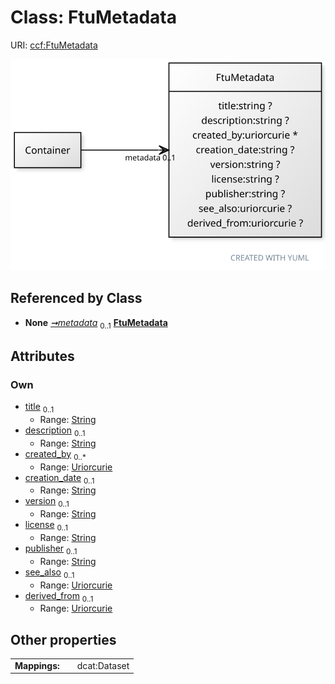 
# Class: FtuMetadata



URI: [ccf:FtuMetadata](http://purl.org/ccf/FtuMetadata)


[![img](images/FtuMetadata.svg)](images/FtuMetadata.svg)

## Referenced by Class

 *  **None** *[➞metadata](container__metadata.md)*  <sub>0..1</sub>  **[FtuMetadata](FtuMetadata.md)**

## Attributes


### Own

 * [title](title.md)  <sub>0..1</sub>
     * Range: [String](types/String.md)
 * [description](description.md)  <sub>0..1</sub>
     * Range: [String](types/String.md)
 * [created_by](created_by.md)  <sub>0..\*</sub>
     * Range: [Uriorcurie](types/Uriorcurie.md)
 * [creation_date](creation_date.md)  <sub>0..1</sub>
     * Range: [String](types/String.md)
 * [version](version.md)  <sub>0..1</sub>
     * Range: [String](types/String.md)
 * [license](license.md)  <sub>0..1</sub>
     * Range: [String](types/String.md)
 * [publisher](publisher.md)  <sub>0..1</sub>
     * Range: [String](types/String.md)
 * [see_also](see_also.md)  <sub>0..1</sub>
     * Range: [Uriorcurie](types/Uriorcurie.md)
 * [derived_from](derived_from.md)  <sub>0..1</sub>
     * Range: [Uriorcurie](types/Uriorcurie.md)

## Other properties

|  |  |  |
| --- | --- | --- |
| **Mappings:** | | dcat:Dataset |